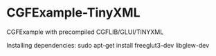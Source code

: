 CGFExample-TinyXML
==================

CGFExample with precompiled CGFLIB/GLUI/TINYXML

Installing dependencies: sudo apt-get install freeglut3-dev libglew-dev
